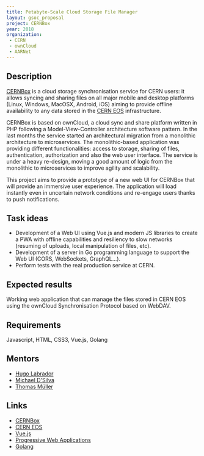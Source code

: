 ```yaml
---
title: Petabyte-Scale Cloud Storage File Manager
layout: gsoc_proposal
project: CERNBox
year: 2018
organization:
 - CERN
 - ownCloud
 - AARNet
---
```


## Description

[CERNBox](http://cernbox.web.cern.ch) is a cloud storage synchronisation service
for CERN users: it allows syncing
and sharing files on all major mobile and desktop platforms (Linux, Windows,
MacOSX, Android, iOS) aiming to provide offline availability to any data stored
in the [CERN EOS](http://eos.web.cern.ch) infrastructure. 

CERNBox is based on ownCloud, a cloud sync and share platform written in PHP
following a Model-View-Controller architecture software pattern. In the last
months the service started an architectural migration from a monolithic architecture to
microservices. The monolithic-based application was providing different
functionalities: access to storage, sharing of files, authentication,
authorization and also the web user interface. The service is under a heavy 
re-design, moving a good amount of logic from the monolithic to microservices to
improve agility and scalability.

This project aims to provide a prototype of a new web UI for CERNBox that will
provide an immersive user experience. The application will load instantly even
in uncertain network conditions and re-engage users thanks to push notifications.

## Task ideas
- Development of a Web UI using Vue.js and modern JS libraries to create a PWA
  with offline capabilities and resiliency to slow networks (resuming of uploads,
local manipulation of files, etc).
- Development of a server in Go programming language to support the Web UI
  (CORS, WebSockets, GraphQL...).
- Perform tests with the real production service at CERN.

## Expected results
Working web application that can manage the files stored in CERN EOS
using the ownCloud Synchronisation Protocol based on WebDAV.

## Requirements
Javascript, HTML, CSS3, Vue.js, Golang

## Mentors
  * [Hugo Labrador](mailto:hugo.gonzalez.labrador@cern.ch)
  * [Michael D'Silva](mailto:michael.dsilva@aarnet.edu.au)
  * [Thomas Müller](mailto:deepdiver@owncloud.com)

## Links
  * [CERNBox](https://cernbox.web.cern.ch/)
  * [CERN EOS](https://eos.web.cern.ch/)
  * [Vue.js](https://vuejs.org/)
  * [Progressive Web Applications](https://developers.google.com/web/progressive-web-apps/)
  * [Golang](https://golang.org/)
